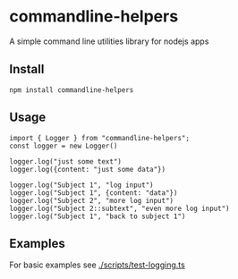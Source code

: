 # commandline-helpers

A simple command line utilities library for nodejs apps

## Install

```
npm install commandline-helpers
```

## Usage

```
import { Logger } from "commandline-helpers";
const logger = new Logger()

logger.log("just some text")
logger.log({content: "just some data"})

logger.log("Subject 1", "log input")
logger.log("Subject 1", {content: "data"})
logger.log("Subject 2", "more log input")
logger.log("Subject 2::subtext", "even more log input")
logger.log("Subject 1", "back to subject 1")
```

## Examples

For basic examples see [./scripts/test-logging.ts](./scripts/test-logging.ts)
